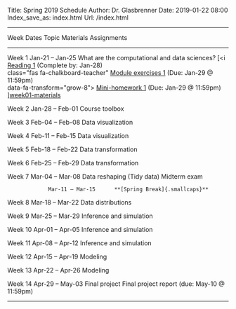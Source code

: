 Title: Spring 2019 Schedule
Author: Dr. Glasbrenner
Date: 2019-01-22 08:00
Index_save_as: index.html
Url: /index.html

------------------------------------------------------------------------------------------------------------------------------------------------------------------------------------
Week             Dates                Topic                                                         Materials                          Assignments
---------------- ------------------   --------------------------------------------------            ---------                          ---------------------------------------------
Week 1           Jan-21 – Jan-25      What are the computational and data sciences?                 [<i                                [Reading 1] (Complete by: Jan-28)<br>
                                                                                                    class="fas fa-chalkboard-teacher"  [Module exercises 1] (Due: Jan-29 @ 11:59pm)<br>
                                                                                                    data-fa-transform="grow-8">        [Mini-homework 1] (Due: Jan-29 @ 11:59pm)
                                                                                                    </i>][week01-materials]

Week 2           Jan-28 – Feb-01      Course toolbox

Week 3           Feb-04 – Feb-08      Data visualization

Week 4           Feb-11 – Feb-15      Data visualization

Week 5           Feb-18 – Feb-22      Data transformation
                                                                                                    
Week 6           Feb-25 – Feb-29      Data transformation

Week 7           Mar-04 – Mar-08      Data reshaping (Tidy data)                                                                       Midterm exam

                 Mar-11 – Mar-15      **[Spring Break]{.smallcaps}**

Week 8           Mar-18 – Mar-22      Data distributions

Week 9           Mar-25 – Mar-29      Inference and simulation

Week 10          Apr-01 – Apr-05      Inference and simulation

Week 11          Apr-08 – Apr-12      Inference and simulation

Week 12          Apr-15 – Apr-19      Modeling

Week 13          Apr-22 – Apr-26      Modeling

Week 14          Apr-29 – May-03      Final project                                                                                    Final project report (due: May-10 @ 11:59pm)

------------------------------------------------------------------------------------------------------------------------------------------------------------------------------------

[Reading 1]:          /assignments/reading01/
[Mini-homework 1]:    /assignments/minihw01-can-twitter-predict-election-results/
[week01-materials]:   /materials/week01-materials/
[Module exercises 1]: /assignments/module-exercises01/
